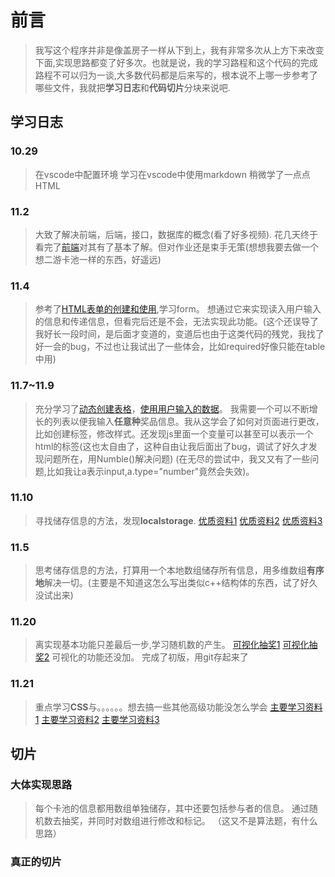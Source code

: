 # 前言
> 我写这个程序并非是像盖房子一样从下到上，我有非常多次从上方下来改变下面,实现思路都变了好多次。也就是说，我的学习路程和这个代码的完成路程不可以归为一谈,大多数代码都是后来写的，根本说不上哪一步参考了哪些文件，我就把**学习日志**和**代码切片**分块来说吧.
## 学习日志
### 10.29
>在vscode中配置环境
>学习在vscode中使用markdown
>稍微学了一点点HTML
### 11.2
>大致了解决前端，后端，接口，数据库的概念(看了好多视频).
> 花几天终于看完了[前端](https://www.bilibili.com/video/BV1BT4y1W7Aw/?spm_id_from=333.1007.top_right_bar_window_default_collection.content.clickvd_source=c7a8f75a85b172c04f6a8cc171497410)对其有了基本了解。但对作业还是束手无策(想想我要去做一个想二游卡池一样的东西，好遥远)
### 11.4
>参考了[HTML表单的创建和使用](https://www.bilibili.com/video/BV1hF411R7by/?spm_id_from=333.337.search-card.all.click&vd_source=c7a8f75a85b172c04f6a8cc171497410),学习form。
想通过它来实现读入用户输入的信息和传递信息，但看完后还是不会，无法实现此功能。(这个还误导了我好长一段时间，是后面才变道的，变道后也由于这类代码的残党，我找了好一会的bug，不过也让我试出了一些体会，比如required好像只能在table中用)
### 11.7~11.9
>充分学习了[动态创建表格](https://www.bilibili.com/video/BV1Qc411R71c/?spm_id_from=333.788.top_right_bar_window_default_collection.content.click&vd_source=c7a8f75a85b172c04f6a8cc171497410)，[使用用户输入的数据](<https://www.bilibili.com/video/BV1av4y1X7vA/?spm_id_from=333.337.search-card.all.click&vd_source=c7a8f75a85b172c04f6a8cc171497410>)。
我需要一个可以不断增长的列表以便我输入**任意种**奖品信息。我从这学会了如何对页面进行更改，比如创建标签，修改样式。还发现js里面一个变量可以甚至可以表示一个html的标签(这也太自由了，这种自由让我后面出了bug，调试了好久才发现问题所在，用Numble()解决问题)
(在无尽的尝试中，我又又有了一些问题,比如我让a表示input,a.type="number"竟然会失效)。
### 11.10
>寻找储存信息的方法，发现<b>localstorage</b>.
[优质资料1](https://www.bilibili.com/video/BV1vB4y1q766/?spm_id_from=333.337.search-card.all.click&vd_source=c7a8f75a85b172c04f6a8cc171497410)
[优质资料2](https://www.bilibili.com/video/BV1eg411p7Dh/?spm_id_from=333.337.search-card.all.click&vd_source=c7a8f75a85b172c04f6a8cc171497410)
[优质资料3](https://blog.csdn.net/weixin_42780730/article/details/87075744)
### 11.5
>思考储存信息的方法，打算用一个本地数组储存所有信息，用多维数组**有序地**解决一切。(主要是不知道这怎么写出类似c++结构体的东西，试了好久没试出来)
### 11.20
>离实现基本功能只差最后一步,学习随机数的产生。
[可视化抽奖1](https://www.cnblogs.com/ypha/p/13796201.html)
[可视化抽奖2](https://www.jb51.net/article/226359.htm)
可视化的功能还没加。
完成了初版，用git存起来了

### 11.21
> 重点学习**CSS**与。。。。。。想去搞一些其他高级功能没怎么学会
> [主要学习资料1](https://www.bilibili.com/video/BV1XV411n7Qx?spm_id_from=333.788.videopod.episodes&vd_source=c7a8f75a85b172c04f6a8cc171497410&p=4)
> [主要学习资料2](https://www.w3school.com.cn/css/css3_buttons.asp)
> [主要学习资料3](https://www.bilibili.com/video/BV1uV4y167Pd/?spm_id_from=333.788.recommend_more_video.0&vd_source=c7a8f75a85b172c04f6a8cc171497410)
## 切片
### 大体实现思路
> 每个卡池的信息都用数组单独储存，其中还要包括参与者的信息。
> 通过随机数去抽奖，并同时对数组进行修改和标记。
> （这又不是算法题，有什么思路）
### 真正的切片





